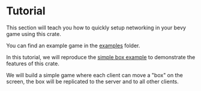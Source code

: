 # Tutorial

This section will teach you how to quickly setup networking in your bevy game using this crate.

You can find an example game in the [examples](https://github.com/cBournhonesque/lightyear/tree/main/examples) folder.

In this tutorial, we will reproduce
the [simple box example](https://github.com/cBournhonesque/lightyear/tree/main/examples/simple_box) to demonstrate the
features of this crate.

We will build a simple game where each client can move a "box" on the screen, the box will be replicated to the server
and to all other clients.